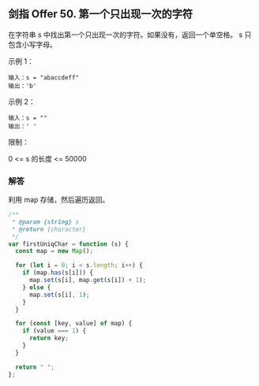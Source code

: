 ## 剑指 Offer 50. 第一个只出现一次的字符

在字符串 s 中找出第一个只出现一次的字符。如果没有，返回一个单空格。 s 只包含小写字母。

示例 1：

```
输入：s = "abaccdeff"
输出：'b'
```

示例 2：

```
输入：s = ""
输出：' '
```

限制：

0 <= s 的长度 <= 50000

### 解答

利用 map 存储，然后遍历返回。

```javascript
/**
 * @param {string} s
 * @return {character}
 */
var firstUniqChar = function (s) {
  const map = new Map();

  for (let i = 0; i < s.length; i++) {
    if (map.has(s[i])) {
      map.set(s[i], map.get(s[i]) + 1);
    } else {
      map.set(s[i], 1);
    }
  }

  for (const [key, value] of map) {
    if (value === 1) {
      return key;
    }
  }

  return " ";
};
```
